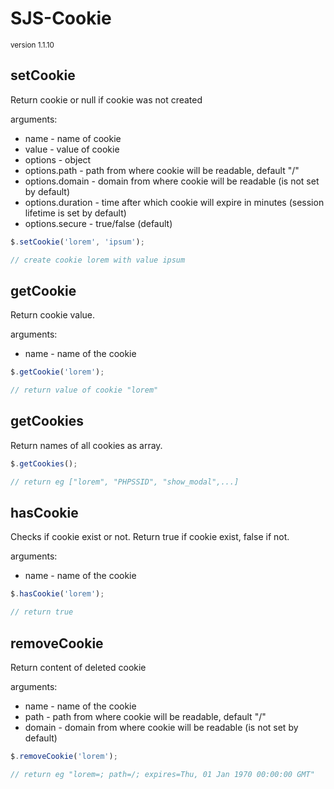 # SJS-Cookie

<small>version 1.1.10</small>

## setCookie

Return cookie or null if cookie was not created

arguments:

* name - name of cookie
* value - value of cookie
* options - object
* options.path - path from where cookie will be readable, default "/"
* options.domain - domain from where cookie will be readable (is not set by default)
* options.duration - time after which cookie will expire in minutes (session lifetime is set by default)
* options.secure - true/false (default)

```javascript
$.setCookie('lorem', 'ipsum');

// create cookie lorem with value ipsum
``` 

## getCookie

Return cookie value.

arguments:

* name - name of the cookie

```javascript
$.getCookie('lorem');

// return value of cookie "lorem"
``` 

## getCookies

Return names of all cookies as array.

```javascript
$.getCookies();

// return eg ["lorem", "PHPSSID", "show_modal",...]
``` 

## hasCookie

Checks if cookie exist or not. Return true if cookie exist, false if not.

arguments:

* name - name of the cookie

```javascript
$.hasCookie('lorem');

// return true
``` 

## removeCookie

Return content of deleted cookie

arguments:

* name - name of the cookie
* path - path from where cookie will be readable, default "/"
* domain - domain from where cookie will be readable (is not set by default)

```javascript
$.removeCookie('lorem');

// return eg "lorem=; path=/; expires=Thu, 01 Jan 1970 00:00:00 GMT"
``` 